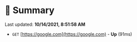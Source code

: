 # 📖 Summary
Last updated: **10/14/2021, 8:51:58 AM**

- `GET` [https://google.com](https://google.com) - **Up** (91ms)
